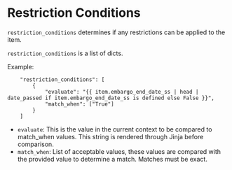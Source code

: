 # Restriction Conditions

`restriction_conditions` determines if any restrictions can be applied to the item.

`restriction_conditions` is a list of dicts.

Example:
```
    "restriction_conditions": [
        {
            "evaluate": "{{ item.embargo_end_date_ss | head | date_passed if item.embargo_end_date_ss is defined else False }}",
            "match_when": ["True"]
        }
    ]
```
* `evaluate`: This is the value in the current context to be compared to match_when values. This string is rendered through Jinja before comparison.
* `match_when`: List of acceptable values, these values are compared with the provided value to determine a match. Matches must be exact.

